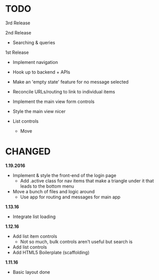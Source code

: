 # TODO

3rd Release

2nd Release
+ Searching & queries

1st Release
+ Implement navigation
+ Hook up to backend + APIs
+ Make an 'empty state' feature for no message selected
+ Reconcile URLs/routing to link to individual items
+ Implement the main view form controls
+ Style the main view nicer

+ List controls
	+ Move 


# CHANGED

**1.19.2016**
+ Implement & style the front-end of the login page
	+ Add .active class for nav items that make a triangle under it that leads to the bottom menu
+ Move a bunch of files and logic around
	- Use app for routing and messages for main app


**1.13.16**
+ Integrate list loading

**1.12.16**
+ Add list item controls
    - Not so much, bulk controls aren't useful but search is
+ Add list controls
+ Add HTML5 Boilerplate (scaffolding)

**1.11.16**
+ Basic layout done

